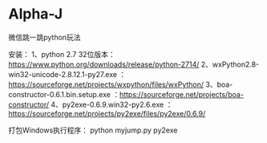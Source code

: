 # Alpha-J
微信跳一跳python玩法

安装：
1、python 2.7 32位版本：https://www.python.org/downloads/release/python-2714/
2、wxPython2.8-win32-unicode-2.8.12.1-py27.exe ：https://sourceforge.net/projects/wxpython/files/wxPython/
3、boa-constructor-0.6.1.bin.setup.exe ：https://sourceforge.net/projects/boa-constructor/
4、py2exe-0.6.9.win32-py2.6.exe ：https://sourceforge.net/projects/py2exe/files/py2exe/0.6.9/

打包Windows执行程序：
python myjump.py py2exe